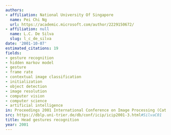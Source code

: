 ```yaml
---
authors:
- affiliation: National University Of Singapore
  name: Pei Chi Ng
  url: https://academic.microsoft.com/author/2229150672/
- affiliation: null
  name: L.C. De Silva
  slug: l_c_de_silva
date: '2001-10-07'
estimated_citations: 19
fields:
- gesture recognition
- hidden markov model
- gesture
- frame rate
- contextual image classification
- initialization
- object detection
- image resolution
- computer vision
- computer science
- artificial intelligence
in: Proceedings 2001 International Conference on Image Processing (Cat. No.01CH37205)
src: https://dblp.uni-trier.de/db/conf/icip/icip2001-3.html#SilvaC01
title: Head gestures recognition
year: 2001
---
```

